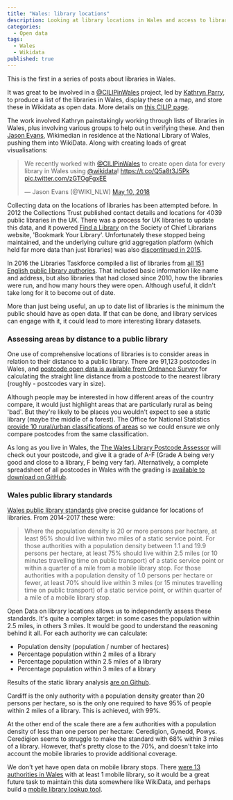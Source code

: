 ```yaml
---
title: "Wales: library locations"
description: Looking at library locations in Wales and access to libraries
categories:
  - Open data
tags:
  - Wales
  - Wikidata
published: true
---
```


This is the first in a series of posts about libraries in Wales.

It was great to be involved in a [@CILIPinWales](https://twitter.com/CILIPinWales) project, led by [Kathryn Parry](https://twitter.com/kathrynparry1), to produce a list of the libraries in Wales, display these on a map, and store these in Wikidata as open data. More details on [this CILIP page](https://www.cilip.org.uk/members/group_content_view.asp?group=200145&id=733577).

The work involved Kathryn painstakingly working through lists of libraries in Wales, plus involving various groups to help out in verifying these. And then [Jason Evans](https://twitter.com/WIKI_NLW), Wikimedian in residence at the National Library of Wales, pushing them into WikiData. Along with creating loads of great visualisations:

<blockquote class="twitter-tweet" data-lang="en"><p lang="en" dir="ltr">We recently worked with <a href="https://twitter.com/CILIPinWales?ref_src=twsrc%5Etfw">@CILIPinWales</a> to create open data for every library in Wales using <a href="https://twitter.com/wikidata?ref_src=twsrc%5Etfw">@wikidata</a>! <a href="https://t.co/Q5a8t3J5Pk">https://t.co/Q5a8t3J5Pk</a> <a href="https://t.co/zGTOgFgxEE">pic.twitter.com/zGTOgFgxEE</a></p>&mdash; Jason Evans (@WIKI_NLW) <a href="https://twitter.com/WIKI_NLW/status/994592370426511361?ref_src=twsrc%5Etfw">May 10, 2018</a></blockquote>
<script async src="https://platform.twitter.com/widgets.js" charset="utf-8"></script>

Collecting data on the locations of libraries has been attempted before. In 2012 the Collections Trust published contact details and locations for 4039 public libraries in the UK. There was a process for UK libraries to update this data, and it powered [Find a Library](http://www.bookmarkyourlibrary.org.uk/find-a-library) on the Society of Chief Librarians website, 'Bookmark Your Library'. Unfortunately these stopped being maintained, and the underlying culture grid aggregation platform (which held far more data than just libraries) was also [discontinued in 2015](https://www.museumscomputergroup.org.uk/culture-grid/).

In 2016 the Libraries Taskforce compiled a list of libraries from [all 151 English public library authories](https://www.gov.uk/government/publications/public-libraries-in-england-basic-dataset). 
That included basic information like name and address, but also libraries that had closed since 2010, how the libraries were run, and how many hours they were open. Although useful, it didn't take long for it to become out of date.

More than just being useful, an up to date list of libraries is the minimum the public should have as open data. If that can be done, and library services can engage with it, it could lead to more interesting library datasets.

### Assessing areas by distance to a public library

One use of comprehensive locations of libraries is to consider areas in relation to their distance to a public library. There are 91,123 postcodes in Wales, and [postcode open data is available from Ordnance Survey](https://www.ordnancesurvey.co.uk/business-and-government/products/code-point-open.html) for calculating the straight line distance from a postcode to the nearest library (roughly - postcodes vary in size).

Although people may be interested in how different areas of the country compare, it would just highlight areas that are particularly rural as being 'bad'. But they're likely to be places you wouldn't expect to see a static library (maybe the middle of a forest). The Office for National Statistics [provide 10 rural/urban classifications of areas](https://www.ons.gov.uk/methodology/geography/geographicalproducts/ruralurbanclassifications/2011ruralurbanclassification) so we could ensure we only compare postcodes from the same classification.

As long as you live in Wales, the [The Wales Library Postcode Assessor](https://walespostcodes.librarydata.uk) will check out your postcode, and give it a grade of A-F (Grade A being very good and close to a library, F being very far). Alternatively, a complete spreadsheet of all postcodes in Wales with the grading is [available to download on GitHub](https://raw.githubusercontent.com/LibrariesHacked/walespostcodes-librarydata/master/data/wales_lottery.csv).

### Wales public library standards

[Wales public library standards](https://gov.wales/topics/culture-tourism-sport/museums-archives-libraries/libraries/public-library-standards/?lang=en) give precise guidance for locations of libraries. From 2014-2017 these were:

>Where the population density is 20 or more persons per hectare, at least 95% should live within two miles of a static service point. For those authorities with a population density between 1.1 and 19.9 persons per hectare, at least 75% should live within 2.5 miles (or 10 minutes travelling time on public transport) of a static service point or within a quarter of a mile from a mobile library stop. For those authorities with a population density of 1.0 persons per hectare or fewer, at  least 70% should live within 3 miles (or 15 minutes travelling time on public transport) of a static service point, or within quarter of a mile of a mobile library stop.

Open Data on library locations allows us to independently assess these standards. It's quite a complex target: in some cases the population within 2.5 miles, in others 3 miles. It would be good to understand the reasoning behind it all. For each authority we can calculate: 

- Population density (population / number of hectares)
- Percentage population within 2 miles of a library
- Percentage population within 2.5 miles of a library
- Percentage population within 3 miles of a library

Results of the static library analysis [are on Github](https://github.com/LibrariesHacked/wales-librarydata/blob/master/data/libraries/standards.csv).

Cardiff is the only authority with a population density greater than 20 persons per hectare, so is the only one required to have 95% of people within 2 miles of a library. This is achieved, with 99%. 

At the other end of the scale there are a few authorities with a population density of less than one person per hectare: Ceredigion, Gynedd, Powys. Ceredigion seems to struggle to make the standard with 68% within 3 miles of a library. However, that's pretty close to the 70%, and doesn't take into account the mobile libraries to provide additional coverage.

We don't yet have open data on mobile library stops. There [were 13 authorities in Wales](https://github.com/LibrariesHacked/mobiles-librarydata/blob/master/data/authorities.csv) with at least 1 mobile library, so it would be a great future task to maintain this data somewhere like WikiData, and perhaps build a [mobile library lookup tool](http://somersetmobiles.librarieshacked.org/).
